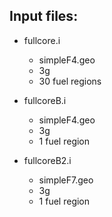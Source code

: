 Input files:
------------

* fullcore.i
	- simpleF4.geo
	- 3g
	- 30 fuel regions

* fullcoreB.i
	- simpleF4.geo
	- 3g
	- 1 fuel region

* fullcoreB2.i
	- simpleF7.geo
	- 3g
	- 1 fuel region

